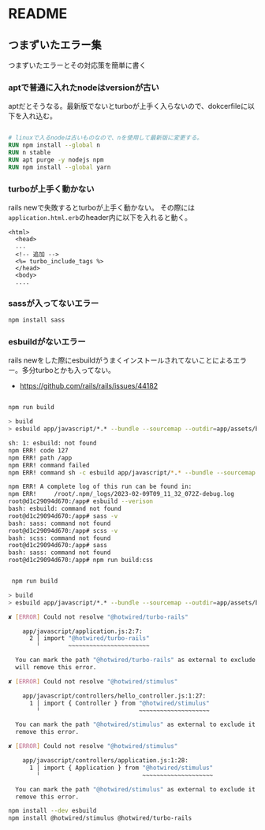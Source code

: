 # README

## つまずいたエラー集

つまずいたエラーとその対応策を簡単に書く


### aptで普通に入れたnodeはversionが古い

aptだとそうなる。最新版でないとturboが上手く入らないので、dokcerfileに以下を入れ込む。

```Dockerfile

# linuxで入るnodeは古いものなので、nを使用して最新版に変更する。
RUN npm install --global n
RUN n stable
RUN apt purge -y nodejs npm
RUN npm install --global yarn

```

### turboが上手く動かない


rails newで失敗するとturboが上手く動かない。
その際には`application.html.erb`のheader内に以下を入れると動く。

```erb
<html>
  <head>
  ...
  <!-- 追加 -->
  <%= turbo_include_tags %>
  </head>
  <body>
  ....
```

### sassが入ってないエラー

```sh
npm install sass
```

### esbuildがないエラー

rails newをした際にesbuildがうまくインストールされてないことによるエラー。多分turboとかも入ってない。

- https://github.com/rails/rails/issues/44182

```sh

npm run build

> build
> esbuild app/javascript/*.* --bundle --sourcemap --outdir=app/assets/builds

sh: 1: esbuild: not found
npm ERR! code 127
npm ERR! path /app
npm ERR! command failed
npm ERR! command sh -c esbuild app/javascript/*.* --bundle --sourcemap --outdir=app/assets/builds

npm ERR! A complete log of this run can be found in:
npm ERR!     /root/.npm/_logs/2023-02-09T09_11_32_072Z-debug.log
root@d1c29094d670:/app# esbuild --verison
bash: esbuild: command not found
root@d1c29094d670:/app# sass -v
bash: sass: command not found
root@d1c29094d670:/app# scss -v
bash: scss: command not found
root@d1c29094d670:/app# sass
bash: sass: command not found
root@d1c29094d670:/app# npm run build:css


 npm run build

> build
> esbuild app/javascript/*.* --bundle --sourcemap --outdir=app/assets/builds

✘ [ERROR] Could not resolve "@hotwired/turbo-rails"

    app/javascript/application.js:2:7:
      2 │ import "@hotwired/turbo-rails"
        ╵        ~~~~~~~~~~~~~~~~~~~~~~~

  You can mark the path "@hotwired/turbo-rails" as external to exclude it from the bundle, which
  will remove this error.

✘ [ERROR] Could not resolve "@hotwired/stimulus"

    app/javascript/controllers/hello_controller.js:1:27:
      1 │ import { Controller } from "@hotwired/stimulus"
        ╵                            ~~~~~~~~~~~~~~~~~~~~

  You can mark the path "@hotwired/stimulus" as external to exclude it from the bundle, which will
  remove this error.

✘ [ERROR] Could not resolve "@hotwired/stimulus"

    app/javascript/controllers/application.js:1:28:
      1 │ import { Application } from "@hotwired/stimulus"
        ╵                             ~~~~~~~~~~~~~~~~~~~~

  You can mark the path "@hotwired/stimulus" as external to exclude it from the bundle, which will
  remove this error.
```

```sh
npm install --dev esbuild 
npm install @hotwired/stimulus @hotwired/turbo-rails
```
